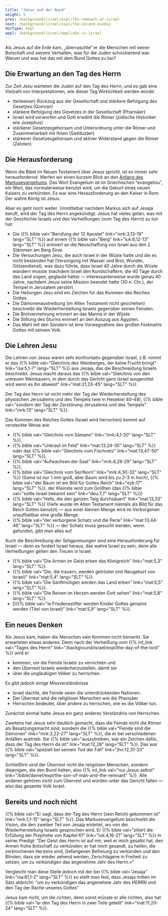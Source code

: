 ```yaml
---
title: "Jesus und der Bund"
weight: 5
prev: /background/israel/expl/the-remnant-of-israel
next: /background/israel/expl/the-second-exodus
docType: expl
appl: /background/israel/appl/who-is-israel
---
```


Als Jesus auf die Erde kam, „überraschte“ er die Menschen mit seiner Botschaft und seinem Verhalten, was für die Juden schockierend war. Warum und was hat das mit dem Bund Gottes zu tun?

## Die Erwartung an den Tag des Herrn

<a name="f713"></a>
Zur Zeit Jesu warteten die Juden auf den Tag des Herrn, und es gab eine Vielzahl von Interpretationen, wie dieser Tag Wirklichkeit werden würde:

- (teilweiser) Rückzug aus der Gesellschaft und stärkere Befolgung des Gesetzes (Qumran)
- stärkere Befolgung des Gesetzes in der Gesellschaft (Pharisäer)
- Israel wird verworfen und Gott erwählt die Römer (jüdische Historiker wie Josephus)
- stärkerer Gesetzesgehorsam und Unterordnung unter die Römer und Zusammenarbeit mit ihnen (Sadduzäer)
- stärkerer Gesetzesgehorsam und aktiver Widerstand gegen die Römer (Zeloten)

## Die Herausforderung

<a name="c232"></a>
Wenn die Bibel im Neuen Testament über Jesus spricht, ist es immer sehr herausfordernd. Werfen wir einen kurzem Blick an den [Anfang des Markusevangeliums](https://biblehub.com/interlinear/mark/1-1.htm). Das Wort Evangelium ist im Griechischen “evangeliou”, ein Wort, das normalerweise benutzt wird, um die Geburt eines neuen Kaisers zu verkünden. Es war eine Herausforderung an den Kaiser in Rom: Der wahre König ist Jesus.

Aber es geht noch weiter. Unmittelbar nachdem Markus sich auf Jesaja beruft, wird der Tag des Herrn angekündigt. Jesus hat vieles getan, was mit der Geschichte Israels und den Verheißungen (vom Tag des Herrn) zu tun hat:

- Die {{% bible val="Berufung der 12 Apostel" link="mrk:3,13-19" lang="SLT" %}} auf einem {{% bible val="Berg" link="luk:6,12-13" lang="SLT" %}} erinnert an die Neuschaffung von Israel aus den 2 Stämmen am Berg Sinai.
- Die Versuchungen Jesu, die auch Israel in der Wüste hatte und die es nicht bestanden hat (Versorgung mit Wasser und Brot, Wunder, Götzendienst), was dazu führte, dass Israel 40 Jahre durch die Wüste wandern musste (nachdem Israel den Kundschaftern, die 40 Tage durch das Land zogen, geglaubt hatte) — interessanterweise wurde genau 40 Jahre, nachdem Jesus seine Mission beendet hatte (30 n. Chr.), der Tempel in Jerusalem zerstört.
- Die Heilungen Jesu sind ein Zeichen für das Kommen des Reiches Gottes.
- Die Dämonenaustreibung (im Alten Testament nicht geschehen) beschreibt die Wiederherstellung Israels gegenüber seinen Feinden.
- Die Brotvermehrung erinnert an das Manna in der Wüste.
- Die Stillung des Sturms erinnert an den Auszug aus Ägypten.
- Das Mahl mit den Sündern ist eine Vorwegnahme des großen Festmahls Gottes mit seinem Volk.

## Die Lehren Jesu

<a name="221c"></a>
Die Lehren von Jesus waren sehr konfrontativ gegenüber Israel, z.B. nimmt er das {{% bible val="Gleichnis des Weinberges, der keine Frucht bringt" link="isa:5,1-7" lang="SLT" %}} aus Jesaja, das die Beschneidung Israels beschreibt. Jesus macht daraus das {{% bible val="Gleichnis von den untreuen Weinbauern, in dem durch das Gericht ganz Israel ausgerottet wird wenn es ihn abweist" link="mat:21,33-45" lang="SLT" %}}.

Der Tag des Herrn ist nicht mehr der Tag der Wiederherstellung des physischen Jerusalems und des Tempels (wie in Hesekiel 40–48), {{% bible val="sondern der Tag der Zerstörung Jerusalems und des Tempels" link="mrk:13" lang="SLT" %}}.

Das Kommen des Reiches Gottes (Israel wird herrschen) kommt auf versteckte Weise wie

- {{% bible val="Gleichnis vom Sämann" link="mrk:4,1-20" lang="SLT" %}},
- {{% bible val="Unkraut im Feld" link="mat:13,24-30" lang="SLT" %}} oder das {{% bible val="Gleichnis vom Fischnetz" link="mat:13,47-50" lang="SLT" %}},
- {{% bible val="Aufwachsen der Saat" link="mrk:4,26-29" lang="SLT" %}},
- {{% bible val="Gleichnis vom Senfkorn" link="mrk:4,30-32" lang="SLT" %}} (Same ist nur 1 mm groß, aber Baum wird bis zu 2–3 m hoch), {{% bible val="der Baum ist ein Bild für Gottes Reich" link="ezk:17" lang="SLT" %}}, der Kleinste wird zum Größten (das {{% bible val="sollte Israel bekannt sein" link="deu:7,7" lang="SLT" %}})
- {{% bible val="Hefe, die den ganzen Teig durchsäuert" link="mat:13,33" lang="SLT" %}} (Hefe wurde im Alten Testament niemals als Bild für das Reich Gottes benutzt) — aus einer kleinen Menge wird im Verborgenen unaufhaltbar eine große Menge.
- {{% bible val="der verborgene Schatz und die Perle" link="mat:13,44-46" lang="SLT" %}} — der Schatz muss gesucht werden, wenn gefunden, gibt man alles auf

Auch die Beschreibung der Seligpreisungen sind eine Herausforderung für Israel — denn es fordert Israel heraus, das wahre Israel zu sein, denn alle Verheißungen gelten den Treuen in Israel:

- {{% bible val="Die Armen im Geist erben das Königreich" link="mat:5,3" lang="SLT" %}}.
- {{% bible val="Die, die trauern, werden getröstet (mit Neugeburt von Israel)" link="mat:5,4" lang="SLT" %}}.
- {{% bible val="Die Sanftmütigen werden das Land erben" link="mat:5,5" lang="SLT" %}}.
- {{% bible val="Die Reinen im Herzen werden Gott sehen" link="mat:5,8" lang="SLT" %}}.
- D{{% bible val="ie Friedensstifter werden Kinder Gottes genannt werden (Titel von Israel)" link="mat:5,9" lang="SLT" %}}.

## Ein neues Denken

<a name="3cee"></a>
Als Jesus kam, haben die Menschen sein Kommen nicht bemerkt. Sie erwarteten etwas anderes. Denn nach der Verheißung vom {{% int_link val="Tages des Herrn" link="/background/israel/expl/the-day-of-the-lord" %}} wird er

- kommen, um die Feinde Israels zu vernichten und
- den Überrest Israels wiederherzustellen, damit sie
- über die ungläubigen Völker zu herrschen.

Es gibt jedoch einige Missverständnisse

- Israel dachte, die Feinde seien die unterdrückenden Nationen.
- Der Überrest sind die religiösen Menschen wie die Pharisäer.
- Herrschen bedeutet, über andere zu herrschen, wie es die Völker tun.

Zunächst einmal hatte Jesus ein ganz anderes Verständnis von Herrschen.

Zweitens hat Jesus sehr deutlich gemacht, dass die Feinde nicht die Römer als Besatzungsmacht sind, sondern die {{% bible val="Feinde sind die Dämonen" link="mrk:3,22-27" lang="SLT" %}}, die er bei verschiedenen Anläßen austrieb. Sie {{% bible val="auszutreiben, war ein Zeichen dafür, dass der Tag des Herrn da ist" link="mat:12,28" lang="SLT" %}}. Das war {{% bible val="speziell bei seinem Tod der Fall" link="jhn:12,31-33" lang="SLT" %}}.

Schließlich sind der Überrest nicht die religiösen Menschen, sondern diejenigen, die den Bund halten, also {{% int_link val="nur Jesus selbst" link="/bible/daniel/expl/the-son-of-man-and-the-remnant" %}}. Alle anderen gehören nicht zum Überrest und würden unter das Gericht fallen — also das gesamte Volk Israel.

## Bereits und noch nicht

<a name="5788"></a>
{{% bible val="Er sagt, dass der Tag des Herrn (sein Reich) gekommen ist" link="mrk:1,1-15" lang="SLT" %}}. Das Markusevangelium beschreibt die Vision, die den zweiten Teil von Jesaja einleitet, wo von der Wiederherstellung Israels gesprochen wird. Er {{% bible val="zitiert die Erfüllung der Prophetie von Kapitel 61" link="luk:4,16-21" lang="SLT" %}} in seiner Predigt: “Der Geist des Herrn ist auf mir, weil er mich gesalbt hat, den Armen frohe Botschaft zu verkünden; er hat mich gesandt, zu heilen, die zerbrochenen Herzens sind, Gefangenen Befreiung zu verkünden und den Blinden, dass sie wieder sehend werden, Zerschlagene in Freiheit zu setzen, um zu verkündigen das angenehme Jahr des Herrn.«”

Vergleicht man diese Stelle jedoch mit der bei {{% bible val="Jesaja" link="isa:61,1-2" lang="SLT" %}} so stellt man fest, dass Jesaja mitten im Satz abbricht: “um zu verkündigen das angenehme Jahr des HERRN und den Tag der Rache unseres Gottes”

Jesus kam nicht, um die richten, denn sonst müsste er alle richten, also hat {{% bible val="er den Tag des Herrn in zwei Teile geteilt" link="mat:11,20-24" lang="SLT" %}}.

